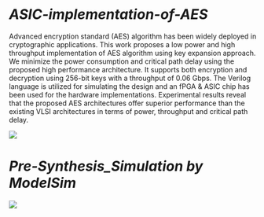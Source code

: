 # *ASIC-implementation-of-AES*
Advanced encryption standard (AES) algorithm has been widely deployed in cryptographic applications. This work proposes a low power and high throughput implementation of AES algorithm using key expansion approach. We minimize the power consumption and critical path delay using the proposed high performance architecture. It supports both encryption and decryption using 256-bit keys with a throughput of 0.06 Gbps. The Verilog language is utilized for simulating the design and an fPGA & ASIC chip has been used for the hardware implementations. Experimental results reveal that the proposed AES architectures offer superior performance than the existing VLSI architectures in terms of power, throughput and critical path delay.

<img src= "https://github.com/Casear98/ASIC-implementation-of-AES/blob/main/Project%20Pics/AES.jpg">
   
# *Pre-Synthesis_Simulation by ModelSim*
<img src= "https://github.com/Casear98/ASIC-implementation-of-AES/blob/main/Project%20Pics/Pre-Synthesis_Simulation.PNG">
